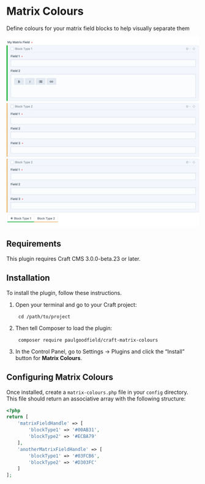 # Matrix Colours

Define colours for your matrix field blocks to help visually separate them

![Screenshot](resources/img/screenshot-matrix-field-blocks-v2.png)

## Requirements

This plugin requires Craft CMS 3.0.0-beta.23 or later.

## Installation

To install the plugin, follow these instructions.

1. Open your terminal and go to your Craft project:

        cd /path/to/project

2. Then tell Composer to load the plugin:

        composer require paulgoodfield/craft-matrix-colours

3. In the Control Panel, go to Settings → Plugins and click the “Install” button for **Matrix Colours**.

## Configuring Matrix Colours

Once installed, create a `matrix-colours.php` file in your `config` directory. This file should return an associative array with the following structure:

```php
<?php
return [
    'matrixFieldHandle' => [
        'blockType1' => '#00AB31',
        'blockType2' => '#ECBA79'
    ],
    'anotherMatrixFieldHandle' => [
        'blockType1' => '#03FCB6',
        'blockType2' => '#D303FC'
    ]
];
```
